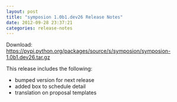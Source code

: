 ```yaml
---
layout: post
title: "symposion 1.0b1.dev26 Release Notes"
date: 2012-09-28 23:37:21
categories: release-notes
---
```


Download: <https://pypi.python.org/packages/source/s/symposion/symposion-1.0b1.dev26.tar.gz>

This release includes the following:

* bumped version for next release
* added box to schedule detail
* translation on proposal templates
